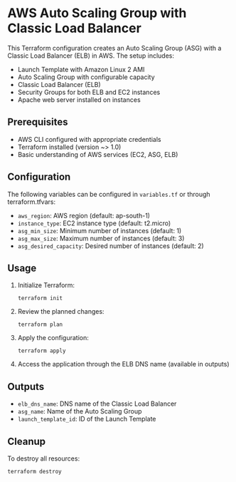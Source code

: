 # AWS Auto Scaling Group with Classic Load Balancer

This Terraform configuration creates an Auto Scaling Group (ASG) with a Classic Load Balancer (ELB) in AWS. The setup includes:

- Launch Template with Amazon Linux 2 AMI
- Auto Scaling Group with configurable capacity
- Classic Load Balancer (ELB)
- Security Groups for both ELB and EC2 instances
- Apache web server installed on instances

## Prerequisites

- AWS CLI configured with appropriate credentials
- Terraform installed (version ~> 1.0)
- Basic understanding of AWS services (EC2, ASG, ELB)

## Configuration

The following variables can be configured in `variables.tf` or through terraform.tfvars:

- `aws_region`: AWS region (default: ap-south-1)
- `instance_type`: EC2 instance type (default: t2.micro)
- `asg_min_size`: Minimum number of instances (default: 1)
- `asg_max_size`: Maximum number of instances (default: 3)
- `asg_desired_capacity`: Desired number of instances (default: 2)

## Usage

1. Initialize Terraform:
   ```
   terraform init
   ```

2. Review the planned changes:
   ```
   terraform plan
   ```

3. Apply the configuration:
   ```
   terraform apply
   ```

4. Access the application through the ELB DNS name (available in outputs)

## Outputs

- `elb_dns_name`: DNS name of the Classic Load Balancer
- `asg_name`: Name of the Auto Scaling Group
- `launch_template_id`: ID of the Launch Template

## Cleanup

To destroy all resources:
```
terraform destroy
```